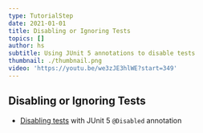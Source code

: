 ```yaml
---
type: TutorialStep
date: 2021-01-01
title: Disabling or Ignoring Tests
topics: []
author: hs
subtitle: Using JUnit 5 annotations to disable tests
thumbnail: ./thumbnail.png
video: 'https://youtu.be/we3zJE3hlWE?start=349'
---
```


## Disabling or Ignoring Tests
- [Disabling tests](https://junit.org/junit5/docs/current/user-guide/#writing-tests-disabling) with JUnit 5 `@Disabled` annotation
